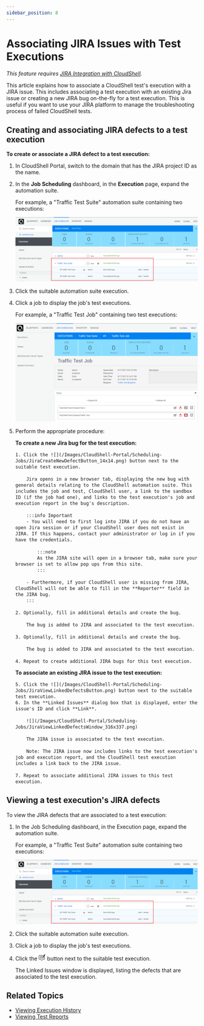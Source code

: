 ```yaml
---
sidebar_position: 8
---
```


# Associating JIRA Issues with Test Executions

*This feature requires [JIRA Integration with CloudShell](https://help.quali.com/Online%20Help/0.0/Portal/Content/Admn/Jira-Intg.htm).*

This article explains how to associate a CloudShell test's execution with a JIRA issue. This includes associating a test execution with an existing Jira issue or creating a new JIRA bug on-the-fly for a test execution. This is useful if you want to use your JIRA platform to manage the troubleshooting process of failed CloudShell tests.

## Creating and associating JIRA defects to a test execution

**To create or associate a JIRA defect to a test execution:**

1. In CloudShell Portal, switch to the domain that has the JIRA project ID as the name.
2. In the **Job Scheduling** dashboard, in the **Execution** page, expand the automation suite.
    
    For example, a "Traffic Test Suite" automation suite containing two executions:
    
    ![](/Images/CloudShell-Portal/Scheduling-Jobs/JiraExpandAutomationSuite.png)
    
3. Click the suitable automation suite execution.
4. Click a job to display the job's test executions.
    
    For example, a "Traffic Test Job" containing two test executions:  
    
    ![](/Images/CloudShell-Portal/Scheduling-Jobs/JiraDefectsInJobSchedulingDashboard.png)
    
5. Perform the appropriate procedure:
    
    **To create a new Jira bug for the test execution:**
    
       1. Click the ![](/Images/CloudShell-Portal/Scheduling-Jobs/JiraCreateNewDefectButton_14x14.png) button next to the suitable test execution.
           
           Jira opens in a new browser tab, displaying the new bug with general details relating to the CloudShell automation suite. This includes the job and test, CloudShell user, a link to the sandbox ID (if the job had one), and links to the test execution's job and execution report in the bug's description.
           
           :::info Important           
           - You will need to first log into JIRA if you do not have an open Jira session or if your CloudShell user does not exist in JIRA. If this happens, contact your administrator or log in if you have the credentials.
               
               :::note
               As the JIRA site will open in a browser tab, make sure your browser is set to allow pop ups from this site.
               :::
               
           - Furthermore, if your CloudShell user is missing from JIRA, CloudShell will not be able to fill in the **Reporter** field in the JIRA bug.
           :::
           
       2. Optionally, fill in additional details and create the bug.
           
           The bug is added to JIRA and associated to the test execution.
           
       3. Optionally, fill in additional details and create the bug.
           
           The bug is added to JIRA and associated to the test execution.
           
       4. Repeat to create additional JIRA bugs for this test execution.
    
    **To associate an existing JIRA issue to the test execution:**
    
       5. Click the ![](/Images/CloudShell-Portal/Scheduling-Jobs/JiraViewLinkedDefectsButton.png) button next to the suitable test execution.
       6. In the **Linked Issues** dialog box that is displayed, enter the issue's ID and click **Link**.
           
           ![](/Images/CloudShell-Portal/Scheduling-Jobs/JiraViewLinkedDefectsWindow_316x337.png)
           
           The JIRA issue is associated to the test execution.
           
           Note: The JIRA issue now includes links to the test execution's job and execution report, and the CloudShell test execution includes a link back to the JIRA issue.
           
       7. Repeat to associate additional JIRA issues to this test execution.
    

## Viewing a test execution's JIRA defects

To view the JIRA defects that are associated to a test execution:

1. In the Job Scheduling dashboard, in the Execution page, expand the automation suite.
    
    For example, a "Traffic Test Suite" automation suite containing two executions:
    
    ![](/Images/CloudShell-Portal/Scheduling-Jobs/JiraExpandAutomationSuite.png)
    
2. Click the suitable automation suite execution.
3. Click a job to display the job's test executions.
4. Click the ![](/Images/CloudShell-Portal/Scheduling-Jobs/JiraViewLinkedDefectsButton.png) button next to the suitable test execution.
    
    The Linked Issues window is displayed, listing the defects that are associated to the test execution.
    

## Related Topics

- [Viewing Execution History](./view-execution-history/view-execution-history.md)
- [Viewing Test Reports](./view-execution-history/view-test-reports/index.md)
